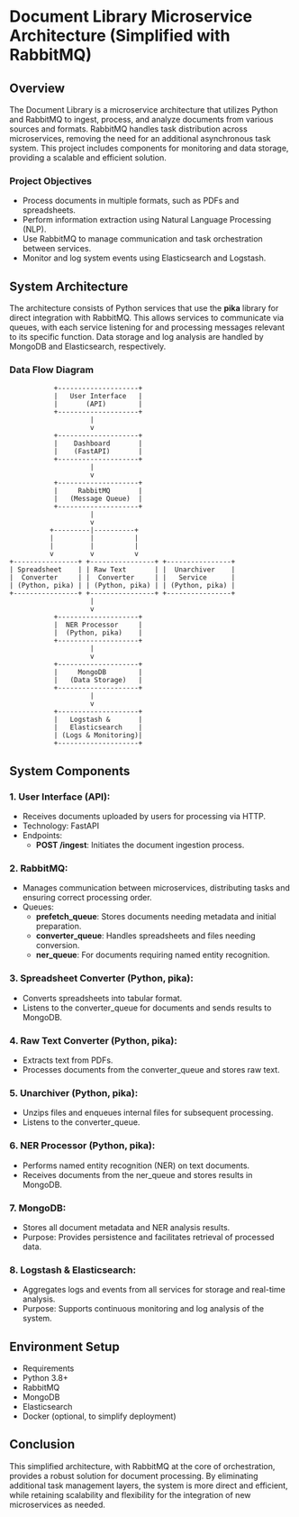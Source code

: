 # Document Library Microservice Architecture (Simplified with RabbitMQ)

## Overview

The Document Library is a microservice architecture that utilizes Python and RabbitMQ to ingest, process, and analyze documents from various sources and formats. RabbitMQ handles task distribution across microservices, removing the need for an additional asynchronous task system. This project includes components for monitoring and data storage, providing a scalable and efficient solution.

### Project Objectives

- Process documents in multiple formats, such as PDFs and spreadsheets.
- Perform information extraction using Natural Language Processing (NLP).
- Use RabbitMQ to manage communication and task orchestration between services.
- Monitor and log system events using Elasticsearch and Logstash.

## System Architecture

The architecture consists of Python services that use the **pika** library for direct integration with RabbitMQ. This allows services to communicate via queues, with each service listening for and processing messages relevant to its specific function. Data storage and log analysis are handled by MongoDB and Elasticsearch, respectively.

### Data Flow Diagram

```text
           +--------------------+
           |   User Interface   |
           |       (API)        |
           +--------------------+
                    |
                    v
           +--------------------+
           |    Dashboard       |
           |    (FastAPI)       |
           +--------------------+
                    |
                    v
           +--------------------+
           |     RabbitMQ       |
           |   (Message Queue)  |
           +--------------------+
                    |
                    v
          +---------|----------+ 
          |         |          |
          |         |          |
          v         v          v
+----------------+ +----------------+ +----------------+
| Spreadsheet    | | Raw Text       | |  Unarchiver    |
|  Converter     | |  Converter     | |   Service      |
| (Python, pika) | | (Python, pika) | | (Python, pika) |
+----------------+ +----------------+ +----------------+
                    |
                    v
           +--------------------+
           |  NER Processor     |
           |  (Python, pika)    |
           +--------------------+
                    |
                    v
           +--------------------+
           |     MongoDB        |
           |   (Data Storage)   |
           +--------------------+
                    |
                    v
           +--------------------+
           |   Logstash &       |
           |   Elasticsearch    |
           | (Logs & Monitoring)|
           +--------------------+
```

## System Components

### 1. User Interface (API):

- Receives documents uploaded by users for processing via HTTP.
- Technology: FastAPI
- Endpoints:
  - **POST /ingest**: Initiates the document ingestion process.


### 2. RabbitMQ:

- Manages communication between microservices, distributing tasks and ensuring correct processing order.
- Queues:
  - **prefetch_queue**: Stores documents needing metadata and initial preparation.
  - **converter_queue**: Handles spreadsheets and files needing conversion.
  - **ner_queue**: For documents requiring named entity recognition.

### 3. Spreadsheet Converter (Python, pika):

- Converts spreadsheets into tabular format.
- Listens to the converter_queue for documents and sends results to MongoDB. 

### 4. Raw Text Converter (Python, pika):

- Extracts text from PDFs.
- Processes documents from the converter_queue and stores raw text.

### 5. Unarchiver (Python, pika):
- Unzips files and enqueues internal files for subsequent processing.
- Listens to the converter_queue.

### 6. NER Processor (Python, pika):
- Performs named entity recognition (NER) on text documents.
- Receives documents from the ner_queue and stores results in MongoDB.


### 7. MongoDB:
- Stores all document metadata and NER analysis results.
- Purpose: Provides persistence and facilitates retrieval of processed data.


### 8. Logstash & Elasticsearch:

- Aggregates logs and events from all services for storage and real-time analysis.
- Purpose: Supports continuous monitoring and log analysis of the system.

## Environment Setup
- Requirements
- Python 3.8+
- RabbitMQ
- MongoDB
- Elasticsearch
- Docker (optional, to simplify deployment)


## Conclusion
This simplified architecture, with RabbitMQ at the core of orchestration, provides a robust solution for document processing. By eliminating additional task management layers, the system is more direct and efficient, while retaining scalability and flexibility for the integration of new microservices as needed.